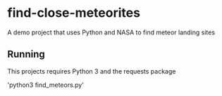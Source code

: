 # find-close-meteorites
A demo project that uses Python and NASA to find meteor landing sites

## Running

This projects requires Python 3 and the requests package

'python3 find_meteors.py'

